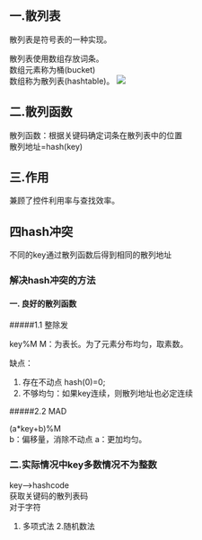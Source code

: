 ## 一.散列表 
散列表是符号表的一种实现。  

散列表使用数组存放词条。  
数组元素称为桶(bucket)  
数组称为散列表(hashtable)。
![](https://note.youdao.com/yws/public/resource/e1de6ab70a6075f4d9f88daf8c95d14b/xmlnote/8FE87AF1537C4835B663F06687E617F4/26033)


## 二.散列函数 
散列函数：根据关键码确定词条在散列表中的位置  
散列地址=hash(key)

## 三.作用 
兼顾了控件利用率与查找效率。

## 四hash冲突  
不同的key通过散列函数后得到相同的散列地址 

### 解决hash冲突的方法 
#### 一. 良好的散列函数 
#####1.1 整除发

key%M
M：为表长。为了元素分布均匀，取素数。

缺点： 
1. 存在不动点 hash(0)=0;
2. 不够均匀：如果key连续，则散列地址也必定连续 

#####2.2  MAD

(a*key+b)%M  
b：偏移量，消除不动点
a：更加均匀。


### 二.实际情况中key多数情况不为整数  
key-->hashcode  
获取关键码的散列表码  
对于字符  
 1. 多项式法
 [](https://note.youdao.com/yws/public/resource/e1de6ab70a6075f4d9f88daf8c95d14b/xmlnote/3940579DC5434795999BE7B1688C9C42/26035)
 2.随机数法